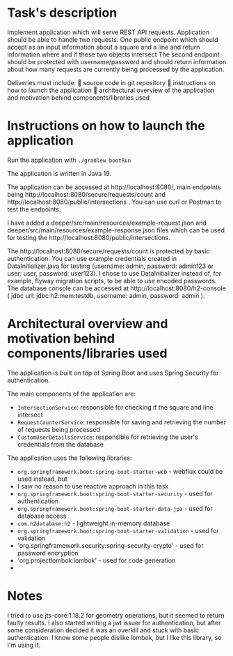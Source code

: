 # Task's description

Implement application which will serve REST API requests. Application should be
able to handle two requests.
One public endpoint which should accept as an input information about a square and a
line and return information where and if these two objects intersect
The second endpoint should be protected with username/password and should return
information about how many requests are currently being processed by the application.

Deliveries must include:
 source code in git repository
 instructions on how to launch the application
 architectural overview of the application and motivation behind components/libraries used

# Instructions on how to launch the application

Run the application with `./gradlew bootRun`

The application is written in Java 19.

The application can be accessed at http://localhost:8080/,
main endpoints being http://localhost:8080/secure/requests/count and
http://localhost:8080/public/intersections . You can use curl or Postman to test the endpoints.

I have added a deeper/src/main/resources/example-request.json
and deeper/src/main/resources/example-response.json
files which can be used for testing the http://localhost:8080/public/intersections.

The http://localhost:8080/secure/requests/count is protected by basic authentication. You can
use example credentials created in DataInitializer.java for testing
(username: admin, password: admin123 or user: user, password: user123). I chose to use
DataInitializer instead of, for example, flyway migration scripts, to be able to use encoded passwords.
The database console can be accessed at http://localhost:8080/h2-console
( jdbc url: jdbc:h2:mem:testdb, username: admin, password: admin ).

# Architectural overview and motivation behind components/libraries used

The application is built on top of Spring Boot and uses Spring Security for authentication.

The main components of the application are:

- `IntersectionService`: responsible for checking if the square and line intersect
- `RequestCounterService`: responsible for saving and retrieving the number of requests being processed
- `CustomUserDetailsService`: responsible for retrieving the user's credentials from the database

The application uses the following libraries:

- `org.springframework.boot:spring-boot-starter-web` - webflux could be used instead, but
- I saw no reason to use reactive approach in this task
- `org.springframework.boot:spring-boot-starter-security` - used for authentication
- `org.springframework.boot:spring-boot-starter-data-jpa` - used for database access
- `com.h2database:h2` - lightweight in-memory database
- `org.springframework.boot:spring-boot-starter-validation` - used for validation
- 'org.springframework.security:spring-security-crypto' - used for password encryption
- 'org.projectlombok:lombok' - used for code generation
-

# Notes

I tried to use jts-core:1.18.2 for geometry operations, but it seemed to return faulty results.
I also started writing a jwt issuer for authentication, but after some consideration decided it was
an overkill and stuck with basic authentication.
I know some people dislike lombok, but I like this library, so I'm using it.